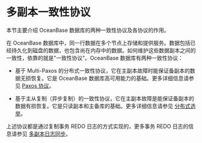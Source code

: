 多副本一致性协议 
=============================

本节主要介绍 OceanBase 数据库的两种一致性协议及各协议的作用。

在 OceanBase 数据库中，同一行数据在多个节点上存储和提供服务。数据包括已经持久化到磁盘的数据，也包含尚在内存中的数据。如何维护这些数据副本之间的一致性，依靠的就是"一致性协议"。OceanBase 数据库有两种一致性协议：

* 基于 Multi-Paxos 的分布式一致性协议，它在主副本故障时能保证备副本的数据无损恢复。它是 OceanBase 数据库高可用能力的基础。更多详细信息请参见 [Paxos 协议](../../9.high-data-reliability-and-availability/1.high-availability-architecture/5.paxos-protocol.md)。

  

* 基于主从复制（异步复制）的一致性协议，它在主副本故障是能保证备副本的数据有损恢复。它是只读副本和主备库的基础。更多详细信息请参见 [分布式选举](../../9.high-data-reliability-and-availability/1.high-availability-architecture/3.distributed-election.md)。

  




上述协议都是通过复制事务 REDO 日志的方式实现的，更多事务 REDO 日志的信息请参见 [多副本日志同步](../../9.high-data-reliability-and-availability/1.high-availability-architecture/4.multi-replica-log-synchronization.md)。







